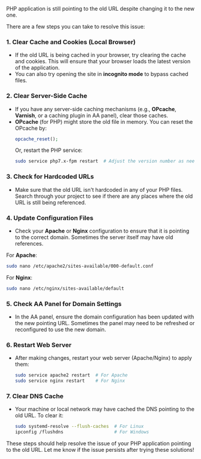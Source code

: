 PHP application is still pointing to the old URL despite changing it to the new one. 

There are a few steps you can take to resolve this issue:

### 1. **Clear Cache and Cookies (Local Browser)**
   - If the old URL is being cached in your browser, try clearing the cache and cookies. This will ensure that your browser loads the latest version of the application.
   - You can also try opening the site in **incognito mode** to bypass cached files.

### 2. **Clear Server-Side Cache**
   - If you have any server-side caching mechanisms (e.g., **OPcache**, **Varnish**, or a caching plugin in AA panel), clear those caches.
   - **OPcache** (for PHP) might store the old file in memory. You can reset the OPcache by:
     ```php
     opcache_reset();
     ```
     Or, restart the PHP service:
     ```bash
     sudo service php7.x-fpm restart  # Adjust the version number as needed
     ```

### 3. **Check for Hardcoded URLs**
   - Make sure that the old URL isn't hardcoded in any of your PHP files. Search through your project to see if there are any places where the old URL is still being referenced.

### 4. **Update Configuration Files**
   - Check your **Apache** or **Nginx** configuration to ensure that it is pointing to the correct domain. Sometimes the server itself may have old references.

   For **Apache**:
   ```bash
   sudo nano /etc/apache2/sites-available/000-default.conf
   ```
   For **Nginx**:
   ```bash
   sudo nano /etc/nginx/sites-available/default
   ```

### 5. **Check AA Panel for Domain Settings**
   - In the AA panel, ensure the domain configuration has been updated with the new pointing URL. Sometimes the panel may need to be refreshed or reconfigured to use the new domain.

### 6. **Restart Web Server**
   - After making changes, restart your web server (Apache/Nginx) to apply them:
     ```bash
     sudo service apache2 restart  # For Apache
     sudo service nginx restart    # For Nginx
     ```

### 7. **Clear DNS Cache**
   - Your machine or local network may have cached the DNS pointing to the old URL. To clear it:
     ```bash
     sudo systemd-resolve --flush-caches  # For Linux
     ipconfig /flushdns                   # For Windows
     ```

These steps should help resolve the issue of your PHP application pointing to the old URL. Let me know if the issue persists after trying these solutions!
